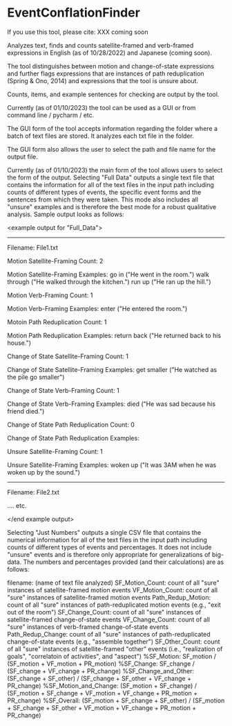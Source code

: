 # EventConflationFinder
If you use this tool, please cite:
XXX coming soon

Analyzes text, finds and counts satellite-framed and verb-framed expressions in English (as of 10/28/2022) and Japanese (coming soon). 

The tool distinguishes between motion and change-of-state expressions and further flags expressions that are instances of path reduplication (Spring & Ono, 2014) and expressions that the tool is unsure about. 

Counts, items, and example sentences for checking are output by the tool.

Currently (as of 01/10/2023) the tool can be used as a GUI or from command line / pycharm / etc.

The GUI form of the tool accepts information regarding the folder where a batch of text files are stored. It analyzes each txt file in the folder.

The GUI form also allows the user to select the path and file name for the output file.

Currently (as of 01/10/2023) the main form of the tool allows users to select the form of the output. 
Selecting "Full Data" outputs a single text file that contains the information for all of the text files in the input path including counts of different types of events, the specific event forms and the sentences from which they were taken. 
This mode also includes all "unsure" examples and is therefore the best mode for a robust qualitative analysis. Sample output looks as follows:


<example output for "Full_Data"> 
*************
Filename: File1.txt

Motion Satellite-Framing Count: 2

Motion Satellite-Framing Examples:
go in ("He went in the room.")
walk through ("He walked through the kitchen.")
run up ("He ran up the hill.")

Motion Verb-Framing Count: 1

Motion Verb-Framing Examples:
enter ("He entered the room.")

Motoin Path Reduplication Count: 1

Motion Path Reduplication Examples:
return back ("He returned back to his house.")

Change of State Satellite-Framing Count: 1

Change of State Satellite-Framing Examples: 
get smaller ("He watched as the pile go smaller")

Change of State Verb-Framing Count: 1

Change of State Verb-Framing Examples: 
died ("He was sad because his friend died.")

Change of State Path Reduplication Count: 0

Change of State Path Reduplication Examples: 

Unsure Satellite-Framing Count: 1

Unsure Satellite-Framing Examples: 
woken up ("It was 3AM when he was woken up by the sound.")


*************
Filename: File2.txt

....
etc.

</end example output>

 Selecting "Just Numbers" outputs a single CSV file that contains the numerical information for all of the text files in the input path including counts of different types of events and percentages. 
 It does not include "unsure" events and is therefore only appropriate for generalizations of big-data. 
 The numbers and percentages provided (and their calculations) are as follows:

filename: (name of text file analyzed)
SF_Motion_Count: count of all "sure" instances of satellite-framed motion events
VF_Motion_Count: count of all "sure" instances of satellite-framed motion events
Path_Redup_Motion: count of all "sure" instances of path-reduplicated motion events (e.g., "exit out of the room")
SF_Change_Count: count of all "sure" instances of satellite-framed change-of-state events
VF_Change_Count: count of all "sure" instances of verb-framed change-of-state events
Path_Redup_Change: count of all "sure" instances of path-reduplicated change-of-state events (e.g., "assemble together")
SF_Other_Count: count of all "sure" instances of satellite-framed "other" events (i.e., "realization of goals", "correlatoin of activities", and "aspect")
%SF_Motion: SF_motion / (SF_motion + VF_motion + PR_motion)
%SF_Change: SF_change / (SF_change + VF_change + PR_change)
%SF_Change_and_Other: (SF_change + SF_other) / (SF_change + SF_other + VF_change + PR_change) 
%SF_Motion_and_Change: (SF_motion + SF_change) / (SF_motion + SF_change + VF_motion + VF_change + PR_motion + PR_change)
%SF_Overall: (SF_motion + SF_change + SF_other) / (SF_motion + SF_change + SF_other + VF_motion + VF_change + PR_motion + PR_change)

